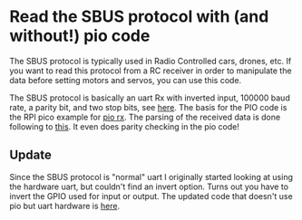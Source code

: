 # Read the SBUS protocol with (and without!) pio code

The SBUS protocol is typically used in Radio Controlled cars, drones, etc.
If you want to read this protocol from a RC receiver in order to manipulate the data before setting motors and servos, you can use this code.

The SBUS protocol is basically an uart Rx with inverted input, 100000 baud rate, a parity bit, and two stop bits, see [here](https://github.com/bolderflight/sbus).
The basis for the PIO code is the RPI pico example for [pio rx](https://github.com/raspberrypi/pico-examples/blob/master/pio/uart_rx/uart_rx.pio).
The parsing of the received data is done following to [this](https://platformio.org/lib/show/5622/Bolder%20Flight%20Systems%20SBUS).
It even does parity checking in the pio code!

## Update

Since the SBUS protocol is "normal" uart I originally started looking at using the hardware uart, but couldn't find an invert option. Turns out you have to invert the GPIO used for input or output. The updated code that doesn't use pio but uart hardware is [here]().